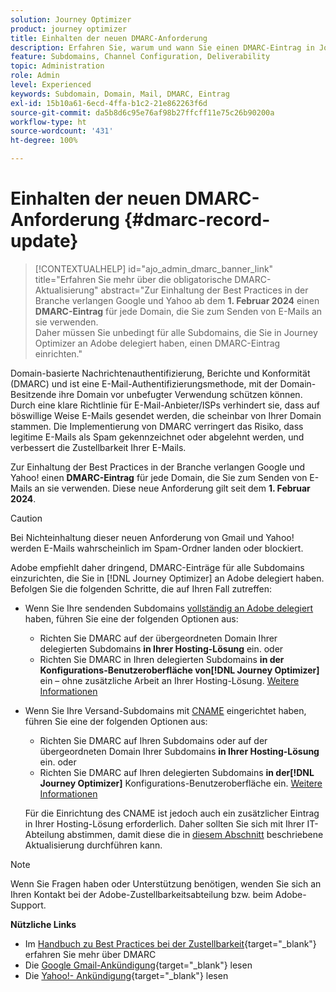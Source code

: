 ```yaml
---
solution: Journey Optimizer
product: journey optimizer
title: Einhalten der neuen DMARC-Anforderung
description: Erfahren Sie, warum und wann Sie einen DMARC-Eintrag in Journey Optimizer festlegen müssen
feature: Subdomains, Channel Configuration, Deliverability
topic: Administration
role: Admin
level: Experienced
keywords: Subdomain, Domain, Mail, DMARC, Eintrag
exl-id: 15b10a61-6ecd-4ffa-b1c2-21e862263f6d
source-git-commit: da5b8d6c95e76af98b27ffcff11e75c26b90200a
workflow-type: ht
source-wordcount: '431'
ht-degree: 100%

---
```


# Einhalten der neuen DMARC-Anforderung {#dmarc-record-update}

>[!CONTEXTUALHELP]
>id="ajo_admin_dmarc_banner_link"
>title="Erfahren Sie mehr über die obligatorische DMARC-Aktualisierung"
>abstract="Zur Einhaltung der Best Practices in der Branche verlangen Google und Yahoo ab dem **1. Februar 2024** einen **DMARC-Eintrag** für jede Domain, die Sie zum Senden von E-Mails an sie verwenden.<br>Daher müssen Sie unbedingt für alle Subdomains, die Sie in Journey Optimizer an Adobe delegiert haben, einen DMARC-Eintrag einrichten."

Domain-basierte Nachrichtenauthentifizierung, Berichte und Konformität (DMARC) und ist eine E-Mail-Authentifizierungsmethode, mit der Domain-Besitzende ihre Domain vor unbefugter Verwendung schützen können. Durch eine klare Richtlinie für E-Mail-Anbieter/ISPs verhindert sie, dass auf böswillige Weise E-Mails gesendet werden, die scheinbar von Ihrer Domain stammen. Die Implementierung von DMARC verringert das Risiko, dass legitime E-Mails als Spam gekennzeichnet oder abgelehnt werden, und verbessert die Zustellbarkeit Ihrer E-Mails.

Zur Einhaltung der Best Practices in der Branche verlangen Google und Yahoo! einen **DMARC-Eintrag** für jede Domain, die Sie zum Senden von E-Mails an sie verwenden. Diese neue Anforderung gilt seit dem **1. Februar 2024**.

>[!CAUTION]
>
>Bei Nichteinhaltung dieser neuen Anforderung von Gmail und Yahoo! werden E-Mails wahrscheinlich im Spam-Ordner landen oder blockiert.

Adobe empfiehlt daher dringend, DMARC-Einträge für alle Subdomains einzurichten, die Sie in [!DNL Journey Optimizer] an Adobe delegiert haben. Befolgen Sie die folgenden Schritte, die auf Ihren Fall zutreffen:

* Wenn Sie Ihre sendenden Subdomains [vollständig an Adobe delegiert](delegate-subdomain.md#full-subdomain-delegation) haben, führen Sie eine der folgenden Optionen aus:

   * Richten Sie DMARC auf der übergeordneten Domain Ihrer delegierten Subdomains **in Ihrer Hosting-Lösung** ein.
oder
   * Richten Sie DMARC in Ihren delegierten Subdomains **in der Konfigurations-Benutzeroberfläche von[!DNL Journey Optimizer]** ein – ohne zusätzliche Arbeit an Ihrer Hosting-Lösung. [Weitere Informationen](dmarc-record.md#implement-dmarc)

* Wenn Sie Ihre Versand-Subdomains mit [CNAME](delegate-subdomain.md#cname-subdomain-delegation) eingerichtet haben, führen Sie eine der folgenden Optionen aus:

   * Richten Sie DMARC auf Ihren Subdomains oder auf der übergeordneten Domain Ihrer Subdomains **in Ihrer Hosting-Lösung** ein.
oder
   * Richten Sie DMARC auf Ihren delegierten Subdomains **in der[!DNL Journey Optimizer]** Konfigurations-Benutzeroberfläche ein. [Weitere Informationen](dmarc-record.md#implement-dmarc)

  Für die Einrichtung des CNAME ist jedoch auch ein zusätzlicher Eintrag in Ihrer Hosting-Lösung erforderlich. Daher sollten Sie sich mit Ihrer IT-Abteilung abstimmen, damit diese die in [diesem Abschnitt](dmarc-record.md#implement-dmarc) beschriebene Aktualisierung durchführen kann.

<!--The most recent timelines shared by Google and Yahoo! are as follows:

* Google:

    * **February 2024** – Temporary bounces designed to provide warning of non-compliance will begin. Emails will still be delivered as normal after a short delay if you are not yet in compliance. If you are fully in compliance there will be no temporary bounces and you will not be affected.

    * **April 2024** – Blocks will begin for senders who are not in compliance with DMARC requirement. Only a portion of non-compliant email will be blocked at first, with the percentage blocked increasing over time.

    * **June 1st, 2024** – Any sender not in full compliance will experience blocking.

* Yahoo! has not provided exact dates, but has said "the rollout of enforcement will begin in February 2024. Enforcement will be gradually rolled out".
-->

>[!NOTE]
>
>Wenn Sie Fragen haben oder Unterstützung benötigen, wenden Sie sich an Ihren Kontakt bei der Adobe-Zustellbarkeitsabteilung bzw. beim Adobe-Support.

**Nützliche Links**

* Im [Handbuch zu Best Practices bei der Zustellbarkeit](https://experienceleague.adobe.com/docs/deliverability-learn/deliverability-best-practice-guide/additional-resources/technotes/implement-dmarc.html?lang=de#about){target="_blank"} erfahren Sie mehr über DMARC
* Die [Google Gmail-Ankündigung](https://blog.google/products/gmail/gmail-security-authentication-spam-protection/){target="_blank"} lesen
* Die [Yahoo!- Ankündigung](https://blog.postmaster.yahooinc.com/post/730172167494483968/more-secure-less-spam){target="_blank"} lesen

<!--Find more guidance about these changes in the [Deliverability Best Practice Guide]-->
